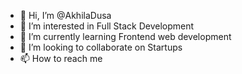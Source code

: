 - 👋 Hi, I’m @AkhilaDusa
- 👀 I’m interested in Full Stack Development
- 🌱 I’m currently learning Frontend web development
- 💞️ I’m looking to collaborate on Startups
- 📫 How to reach me 

<!---
AkhilaDusa/AkhilaDusa is a ✨ special ✨ repository because its `README.md` (this file) appears on your GitHub profile.
You can click the Preview link to take a look at your changes.
--->
